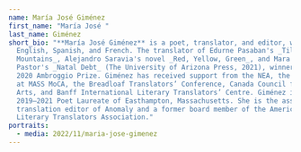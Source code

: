 ```yaml
---
name: María José Giménez
first_name: "María José "
last_name: Giménez
short_bio: "**María José Giménez** is a poet, translator, and editor, working in
  English, Spanish, and French. The translator of Edurne Pasaban's _Tilting at
  Mountains_, Alejandro Saravia's novel _Red, Yellow, Green_, and Mara
  Pastor's _Natal Debt_ (The University of Arizona Press, 2021), winner of the
  2020 Ambroggio Prize. Giménez has received support from the NEA, the Studios
  at MASS MoCA, the Breadloaf Translators’ Conference, Canada Council for the
  Arts, and Banff International Literary Translators’ Centre. Giménez is the
  2019–2021 Poet Laureate of Easthampton, Massachusetts. She is the assistant
  translation editor of Anomaly and a former board member of the American
  Literary Translators Association."
portraits:
  - media: 2022/11/maria-jose-gimenez
---
```

